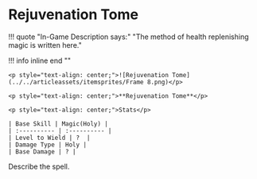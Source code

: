 # Rejuvenation Tome

!!! quote "In-Game Description says:"
    "The method of health replenishing magic is written here."

!!! info inline end ""

    <p style="text-align: center;">![Rejuvenation Tome](../../articleassets/itemsprites/Frame 8.png)</p>

    <p style="text-align: center;">**Rejuvenation Tome**</p>

    <p style="text-align: center;">Stats</p>

    | Base Skill | Magic(Holy) |
    | :---------- | :---------- |
    | Level to Wield | ?  |
    | Damage Type | Holy |
    | Base Damage | ? |

Describe the spell.